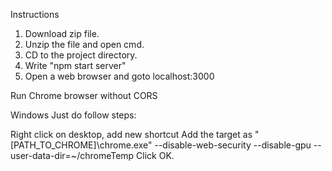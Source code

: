 Instructions

1) Download zip file.
2) Unzip the file and open cmd.
3) CD to the project directory.
4) Write "npm start server"
5) Open a web browser and goto localhost:3000

Run Chrome browser without CORS

Windows
Just do follow steps:

Right click on desktop, add new shortcut
Add the target as "[PATH_TO_CHROME]\chrome.exe" --disable-web-security --disable-gpu --user-data-dir=~/chromeTemp
Click OK.
